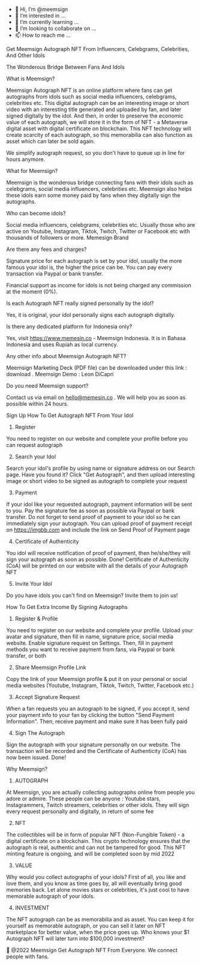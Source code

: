 - 👋 Hi, I’m @meemsign
- 👀 I’m interested in ...
- 🌱 I’m currently learning ...
- 💞️ I’m looking to collaborate on ...
- 📫 How to reach me ...

<!---
meemsign/meemsign is a ✨ special ✨ repository because its `README.md` (this file) appears on your GitHub profile.
You can click the Preview link to take a look at your changes.
--->
Get Meemsign Autograph NFT From Influencers, Celebgrams, Celebrities, And Other Idols

The Wonderous Bridge Between Fans And Idols

What is Meemsign?

Meemsign Autograph NFT is an online platform where fans can get autographs from idols such as social media influencers, celebgrams, celebrities etc. This digital autograph can be an interesting image or short video with an interesting title generated and uploaded by fan, and later signed digitally by the idol. And then, in order to preserve the economic value of each autograph, we will store it in the form of NFT - a Metaverse digital asset with digital certificate on blockchain. This NFT technology will create scarcity of each autograph, so this memorabilia can also function as asset which can later be sold again.

We simplify autograph request, so you don't have to queue up in line for hours anymore.

What for Meemsign?

Meemsign is the wonderous bridge connecting fans with their idols such as celebgrams, social media influencers, celebrities etc. Meemsign also helps these idols earn some money paid by fans when they digitally sign the autographs.

Who can become idols?

Social media influencers, celebgrams, celebrities etc. Usually those who are active on Youtube, Instagram, Tiktok, Twitch, Twitter or Facebook etc with thousands of followers or more. Memesign Brand

Are there any fees and charges?

Signature price for each autograph is set by your idol, usually the more famous your idol is, the higher the price can be. You can pay every transaction via Paypal or bank transfer.

Financial support as income for idols is not being charged any commission at the moment (0%).

Is each Autograph NFT really signed personally by the idol?

Yes, it is original, your idol personally signs each autograph digitally.

Is there any dedicated platform for Indonesia only?

Yes, visit https://www.memesin.co - Meemsign Indonesia. It is in Bahasa Indonesia and uses Rupiah as local currency.

Any other info about Meemsign Autograph NFT?

Meemsign Marketing Deck (PDF file) can be downloaded under this link : download . Meemsign Demo : Leon DiCapri

Do you need Meemsign support?

Contact us via email on hello@memesin.co . We will help you as soon as possible within 24 hours.

Sign Up
How To Get Autograph NFT From Your Idol

1. Register

You need to register on our website and complete your profile before you can request autograph

2. Search your Idol

Search your idol's profile by using name or signature address on our Search page. Have you found it? Click "Get Autograph", and then upload interesting image or short video to be signed as autograph to complete your request

3. Payment

If your idol like your requested autograph, payment information will be sent to you. Pay the signature fee as soon as possible via Paypal or bank transfer. Do not forget to send proof of payment to your idol so he can immediately sign your autograph. You can upload proof of payment receipt on https://imgbb.com and include the link on Send Proof of Payment page

4. Certificate of Authenticity

You idol will receive notification of proof of payment, then he/she/they will sign your autograph as soon as possible. Done! Certificate of Authenticity (CoA) will be printed on our website with all the details of your Autograph NFT

5. Invite Your Idol

Do you have idols you can't find on Meemsign? Invite them to join us!

How To Get Extra Income By Signing Autographs

1. Register & Profile

You need to register on our website and complete your profile. Upload your avatar and signature, then fill in name, signature price, social media website. Enable signature request on Settings. Then, fill in payment methods you want to receive payment from fans, via Paypal or bank transfer, or both

2. Share Meemsign Profile Link

Copy the link of your Meemsign profile & put it on your personal or social media websites (Youtube, Instagram, Tiktok, Twitch, Twitter, Facebook etc.)

3. Accept Signature Request

When a fan requests you an autograph to be signed, if you accept it, send your payment info to your fan by clicking the button "Send Payment Information". Then, receive payment and make sure it has been fully paid

4. Sign The Autograph

Sign the autograph with your signature personally on our website. The transaction will be recorded and the Certificate of Authenticity (CoA) has now been issued. Done!

Why Meemsign?

1. AUTOGRAPH

At Meemsign, you are actually collecting autographs online from people you adore or admire. These people can be anyone : Youtube stars, Instagrammers, Twitch streamers, celebrities or other idols. They will sign every request personally and digitally, in return of some fee

2. NFT

The collectibles will be in form of popular NFT (Non-Fungible Token) - a digital certificate on a blockchain. This crypto technology ensures that the autograph is real, authentic and can not be tampered for good. This NFT minting feature is ongoing, and will be completed soon by mid 2022

3. VALUE

Why would you collect autographs of your idols? First of all, you like and love them, and you know as time goes by, all will eventually bring good memories back. Let alone movies stars or celebrities, it's just cool to have memorable autograph of your idols.

4. INVESTMENT

The NFT autograph can be as memorabilia and as asset. You can keep it for yourself as memorable autograph, or you can sell it later on NFT marketplace for better value, when the price goes up. Who knows your $1 Autograph NFT will later turn into $100,000 investment?

👋
@2022 Meemsign Get Autograph NFT From Everyone. We connect people with fans.
